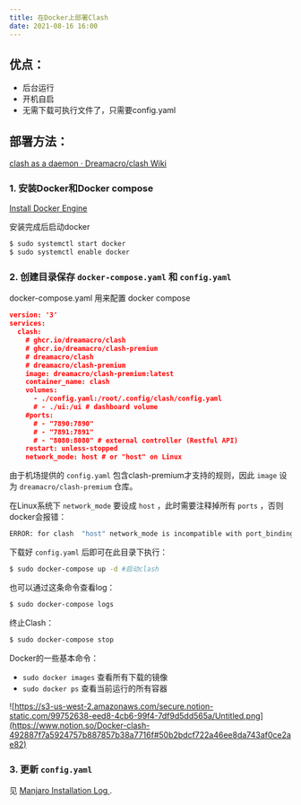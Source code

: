 ```yaml
---
title: 在Docker上部署Clash
date: 2021-08-16 16:00
---
```


## 优点： 

- 后台运行
- 开机自启
- 无需下载可执行文件了，只需要config.yaml

## 部署方法：

[clash as a daemon · Dreamacro/clash Wiki](https://github.com/Dreamacro/clash/wiki/clash-as-a-daemon#docker)

### 1. 安装Docker和Docker compose

[Install Docker Engine](https://docs.docker.com/engine/install/)

安装完成后启动docker

```bash
$ sudo systemctl start docker
$ sudo systemctl enable docker
```

### 2. 创建目录保存 `docker-compose.yaml` 和 `config.yaml`

docker-compose.yaml 用来配置 docker compose

```json
version: '3'
services:
  clash:
    # ghcr.io/dreamacro/clash
    # ghcr.io/dreamacro/clash-premium
    # dreamacro/clash
    # dreamacro/clash-premium
    image: dreamacro/clash-premium:latest
    container_name: clash
    volumes:
      - ./config.yaml:/root/.config/clash/config.yaml
      # - ./ui:/ui # dashboard volume
    #ports:
      # - "7890:7890"
      # - "7891:7891"
      # - "8080:8080" # external controller (Restful API)
    restart: unless-stopped
    network_mode: host # or "host" on Linux
```

由于机场提供的 `config.yaml` 包含clash-premium才支持的规则，因此 `image` 设为 `dreamacro/clash-premium` 仓库。

在Linux系统下 `network_mode` 要设成 `host` ，此时需要注释掉所有 `ports` ，否则docker会报错：

```bash
ERROR: for clash  "host" network_mode is incompatible with port_bindings
```

下载好 `config.yaml` 后即可在此目录下执行：

```bash
$ sudo docker-compose up -d #启动clash
```

也可以通过这条命令查看log：

```bash
$ sudo docker-compose logs
```

终止Clash：

```bash
$ sudo docker-compose stop
```

Docker的一些基本命令：

- `sudo docker images` 查看所有下载的镜像
- `sudo docker ps` 查看当前运行的所有容器

![https://s3-us-west-2.amazonaws.com/secure.notion-static.com/99752638-eed8-4cb6-99f4-7df9d5dd565a/Untitled.png](https://www.notion.so/Docker-clash-492887f7a5924757b887857b38a7716f#50b2bdcf722a46ee8da743af0ce2ae82)

### 3. 更新 `config.yaml`

见 [Manjaro Installation Log
](https://lxh21k.github.io/2020/12/Manjaro-Installation-Log).